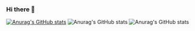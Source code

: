 ### Hi there 👋

<!--
**FelipeYoshida/FelipeYoshida** is a ✨ _special_ ✨ repository because its `README.md` (this file) appears on your GitHub profile.

Here are some ideas to get you started:

- 🔭 I’m currently working on ...
- 🌱 I’m currently learning ...
- 👯 I’m looking to collaborate on ...
- 🤔 I’m looking for help with ...
- 💬 Ask me about ...
- 📫 How to reach me: ...
- 😄 Pronouns: ...
- ⚡ Fun fact: ...
-->
[![Anurag's GitHub stats](https://github-readme-stats.vercel.app/apiFelipeYoshidaanuraghazra)](https://github.com/anuraghazra/github-readme-stats)
![Anurag's GitHub stats](https://github-readme-stats.vercel.app/apiFelipeYoshidaanuraghazra&hide=contribs,prs)
![Anurag's GitHub stats](https://github-readme-stats.vercel.app/apiFelipeYoshidaanuraghazra&count_private=true)

